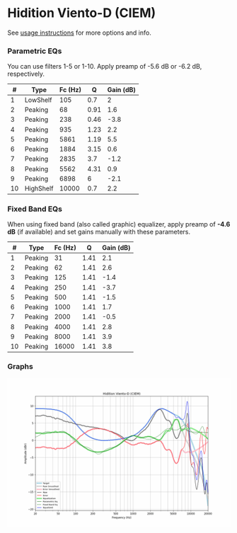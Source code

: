 # Hidition Viento-D (CIEM)
See [usage instructions](https://github.com/jaakkopasanen/AutoEq#usage) for more options and info.

### Parametric EQs
You can use filters 1-5 or 1-10. Apply preamp of -5.6 dB or -6.2 dB, respectively.

|   # | Type      |   Fc (Hz) |    Q |   Gain (dB) |
|-----|-----------|-----------|------|-------------|
|   1 | LowShelf  |       105 | 0.7  |         2   |
|   2 | Peaking   |        68 | 0.91 |         1.6 |
|   3 | Peaking   |       238 | 0.46 |        -3.8 |
|   4 | Peaking   |       935 | 1.23 |         2.2 |
|   5 | Peaking   |      5861 | 1.19 |         5.5 |
|   6 | Peaking   |      1884 | 3.15 |         0.6 |
|   7 | Peaking   |      2835 | 3.7  |        -1.2 |
|   8 | Peaking   |      5562 | 4.31 |         0.9 |
|   9 | Peaking   |      6898 | 6    |        -2.1 |
|  10 | HighShelf |     10000 | 0.7  |         2.2 |

### Fixed Band EQs
When using fixed band (also called graphic) equalizer, apply preamp of **-4.6 dB** (if available) and set gains manually with these parameters.

|   # | Type    |   Fc (Hz) |    Q |   Gain (dB) |
|-----|---------|-----------|------|-------------|
|   1 | Peaking |        31 | 1.41 |         2.1 |
|   2 | Peaking |        62 | 1.41 |         2.6 |
|   3 | Peaking |       125 | 1.41 |        -1.4 |
|   4 | Peaking |       250 | 1.41 |        -3.7 |
|   5 | Peaking |       500 | 1.41 |        -1.5 |
|   6 | Peaking |      1000 | 1.41 |         1.7 |
|   7 | Peaking |      2000 | 1.41 |        -0.5 |
|   8 | Peaking |      4000 | 1.41 |         2.8 |
|   9 | Peaking |      8000 | 1.41 |         3.9 |
|  10 | Peaking |     16000 | 1.41 |         3.8 |

### Graphs
![](./Hidition%20Viento-D%20(CIEM).png)
